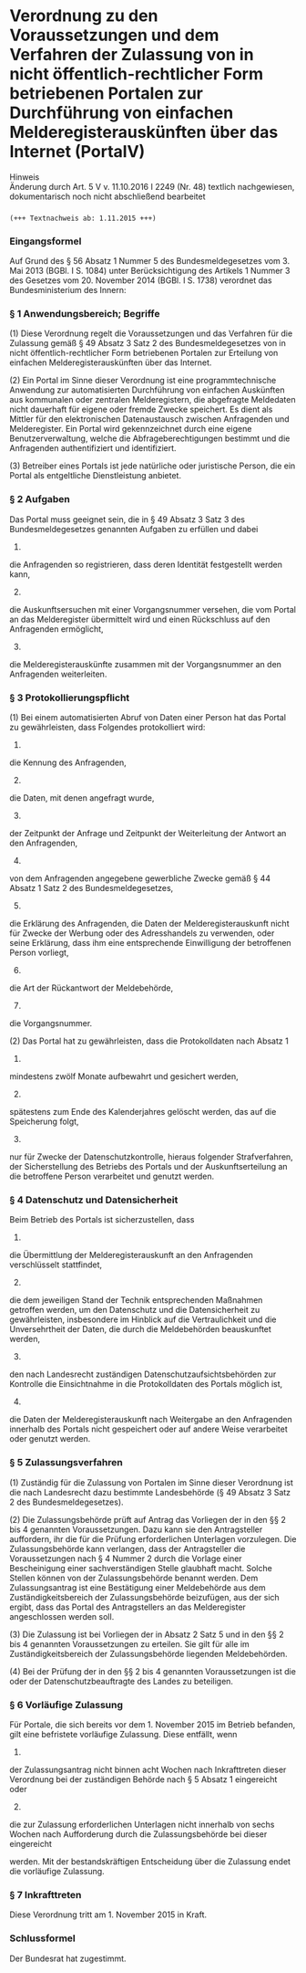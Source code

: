 Verordnung zu den Voraussetzungen und dem Verfahren der Zulassung von in nicht öffentlich-rechtlicher Form betriebenen Portalen zur Durchführung von einfachen Melderegisterauskünften über das Internet (PortalV)
==================================================================================================================================================================================================================

Hinweis  
Änderung durch Art. 5 V v. 11.10.2016 I 2249 (Nr. 48) textlich nachgewiesen, dokumentarisch noch nicht abschließend bearbeitet

### 

```
(+++ Textnachweis ab: 1.11.2015 +++)
```

### Eingangsformel

Auf Grund des § 56 Absatz 1 Nummer 5 des Bundesmeldegesetzes vom 3. Mai 2013 (BGBl. I S. 1084) unter Berücksichtigung des Artikels 1 Nummer 3 des Gesetzes vom 20. November 2014 (BGBl. I S. 1738) verordnet das Bundesministerium des Innern:

### § 1 Anwendungsbereich; Begriffe

(1) Diese Verordnung regelt die Voraussetzungen und das Verfahren für die Zulassung gemäß § 49 Absatz 3 Satz 2 des Bundesmeldegesetzes von in nicht öffentlich-rechtlicher Form betriebenen Portalen zur Erteilung von einfachen Melderegisterauskünften über das Internet.

(2) Ein Portal im Sinne dieser Verordnung ist eine programmtechnische Anwendung zur automatisierten Durchführung von einfachen Auskünften aus kommunalen oder zentralen Melderegistern, die abgefragte Meldedaten nicht dauerhaft für eigene oder fremde Zwecke speichert. Es dient als Mittler für den elektronischen Datenaustausch zwischen Anfragenden und Melderegister. Ein Portal wird gekennzeichnet durch eine eigene Benutzerverwaltung, welche die Abfrageberechtigungen bestimmt und die Anfragenden authentifiziert und identifiziert.

(3) Betreiber eines Portals ist jede natürliche oder juristische Person, die ein Portal als entgeltliche Dienstleistung anbietet.

### § 2 Aufgaben

Das Portal muss geeignet sein, die in § 49 Absatz 3 Satz 3 des Bundesmeldegesetzes genannten Aufgaben zu erfüllen und dabei

1.  
die Anfragenden so registrieren, dass deren Identität festgestellt werden kann,

2.  
die Auskunftsersuchen mit einer Vorgangsnummer versehen, die vom Portal an das Melderegister übermittelt wird und einen Rückschluss auf den Anfragenden ermöglicht,

3.  
die Melderegisterauskünfte zusammen mit der Vorgangsnummer an den Anfragenden weiterleiten.

### § 3 Protokollierungspflicht

(1) Bei einem automatisierten Abruf von Daten einer Person hat das Portal zu gewährleisten, dass Folgendes protokolliert wird:

1.  
die Kennung des Anfragenden,

2.  
die Daten, mit denen angefragt wurde,

3.  
der Zeitpunkt der Anfrage und Zeitpunkt der Weiterleitung der Antwort an den Anfragenden,

4.  
von dem Anfragenden angegebene gewerbliche Zwecke gemäß § 44 Absatz 1 Satz 2 des Bundesmeldegesetzes,

5.  
die Erklärung des Anfragenden, die Daten der Melderegisterauskunft nicht für Zwecke der Werbung oder des Adresshandels zu verwenden, oder seine Erklärung, dass ihm eine entsprechende Einwilligung der betroffenen Person vorliegt,

6.  
die Art der Rückantwort der Meldebehörde,

7.  
die Vorgangsnummer.

(2) Das Portal hat zu gewährleisten, dass die Protokolldaten nach Absatz 1

1.  
mindestens zwölf Monate aufbewahrt und gesichert werden,

2.  
spätestens zum Ende des Kalenderjahres gelöscht werden, das auf die Speicherung folgt,

3.  
nur für Zwecke der Datenschutzkontrolle, hieraus folgender Strafverfahren, der Sicherstellung des Betriebs des Portals und der Auskunftserteilung an die betroffene Person verarbeitet und genutzt werden.

### § 4 Datenschutz und Datensicherheit

Beim Betrieb des Portals ist sicherzustellen, dass

1.  
die Übermittlung der Melderegisterauskunft an den Anfragenden verschlüsselt stattfindet,

2.  
die dem jeweiligen Stand der Technik entsprechenden Maßnahmen getroffen werden, um den Datenschutz und die Datensicherheit zu gewährleisten, insbesondere im Hinblick auf die Vertraulichkeit und die Unversehrtheit der Daten, die durch die Meldebehörden beauskunftet werden,

3.  
den nach Landesrecht zuständigen Datenschutzaufsichtsbehörden zur Kontrolle die Einsichtnahme in die Protokolldaten des Portals möglich ist,

4.  
die Daten der Melderegisterauskunft nach Weitergabe an den Anfragenden innerhalb des Portals nicht gespeichert oder auf andere Weise verarbeitet oder genutzt werden.

### § 5 Zulassungsverfahren

(1) Zuständig für die Zulassung von Portalen im Sinne dieser Verordnung ist die nach Landesrecht dazu bestimmte Landesbehörde (§ 49 Absatz 3 Satz 2 des Bundesmeldegesetzes).

(2) Die Zulassungsbehörde prüft auf Antrag das Vorliegen der in den §§ 2 bis 4 genannten Voraussetzungen. Dazu kann sie den Antragsteller auffordern, ihr die für die Prüfung erforderlichen Unterlagen vorzulegen. Die Zulassungsbehörde kann verlangen, dass der Antragsteller die Voraussetzungen nach § 4 Nummer 2 durch die Vorlage einer Bescheinigung einer sachverständigen Stelle glaubhaft macht. Solche Stellen können von der Zulassungsbehörde benannt werden. Dem Zulassungsantrag ist eine Bestätigung einer Meldebehörde aus dem Zuständigkeitsbereich der Zulassungsbehörde beizufügen, aus der sich ergibt, dass das Portal des Antragstellers an das Melderegister angeschlossen werden soll.

(3) Die Zulassung ist bei Vorliegen der in Absatz 2 Satz 5 und in den §§ 2 bis 4 genannten Voraussetzungen zu erteilen. Sie gilt für alle im Zuständigkeitsbereich der Zulassungsbehörde liegenden Meldebehörden.

(4) Bei der Prüfung der in den §§ 2 bis 4 genannten Voraussetzungen ist die oder der Datenschutzbeauftragte des Landes zu beteiligen.

### § 6 Vorläufige Zulassung

Für Portale, die sich bereits vor dem 1. November 2015 im Betrieb befanden, gilt eine befristete vorläufige Zulassung. Diese entfällt, wenn

1.  
der Zulassungsantrag nicht binnen acht Wochen nach Inkrafttreten dieser Verordnung bei der zuständigen Behörde nach § 5 Absatz 1 eingereicht oder

2.  
die zur Zulassung erforderlichen Unterlagen nicht innerhalb von sechs Wochen nach Aufforderung durch die Zulassungsbehörde bei dieser eingereicht

werden. Mit der bestandskräftigen Entscheidung über die Zulassung endet die vorläufige Zulassung.

### § 7 Inkrafttreten

Diese Verordnung tritt am 1. November 2015 in Kraft.

### Schlussformel

Der Bundesrat hat zugestimmt.

